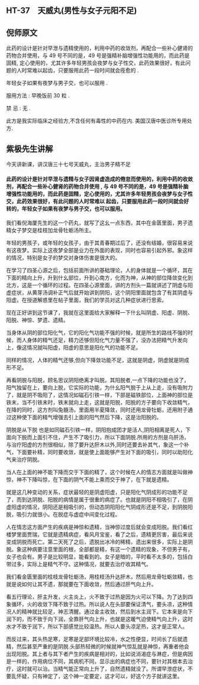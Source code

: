 ## HT-37　天威丸(男性与女子元阳不足)

## 倪师原文

此药的设计是针对早泄与遗精使用的，利用中药的收敛剂，再配合一些补心健肾的药物合并使用，与 49 号不同的是，49 号是强精补脑增强性功能用的，而此药是固精, 定心使用的，尤其许多年轻男孩会夜梦与女子性交，此药效果很好，有此问题的人时常难以起齿，只要服用此药一段时间就会痊愈的 .

年轻女子如果有夜梦与男子交，也可以服用 .

服用方法 : 早晚饭前 30 粒 .

禁 忌 : 无 .

此方是我实际临床之经验方,不含任何有毒性的中药在内. 美国汉唐中医诊所专用处方.

## 紫极先生讲解

今天讲新课，讲汉唐三十七号天威丸，主治男子精不足

#### 此药的设计是针对早泄与遗精与女子因肾虚造成的倦怠而使用的，利用中药的收敛剂，再配合一些补心健肾的药物合并使用 , 与 49 号不同的是，49 号是强精补脑增强性功能用的，而此药是固精，定心使用的，尤其许多年轻男孩会夜梦与女子性交，此药效果很好，有此问题的人时常难以 起齿，只要服用此药一段时间就会好转的，年轻女子如果有夜梦与男子交，也可以服用。

我们看倪海厦先生的这一个药丸，就写了这幺一点东西，其中在金匮里面，男子遗精女子梦交是桂枝加龙骨牡蛎汤所主。

年轻的男孩子，或年轻的女孩子，由于其青春期过后了，还没有结婚，很容易来说有这夜梦。实际上这夜梦全部是业力在外面的表现，同时也容易引起外邪。象这样的情况，特别是女子的梦交对身体伤害是很大的。

在学习了四圣心源之后，包括前面所讲的基础理论，人的身体就是一个循环，其在下面的精向上升，升到什幺部位，升到心南方，化而为神，从神的部位降敛变化到北方，这是一个循环的过程。在四圣心源里面，讲的方剂头一篇就讲述了阴虚与阳虚症状，从黄芽汤调补正气后就开始讲到阴阳，这个阴阳里面就包含了有其阴虚与阳虚。在授道解惑里在帖子里面，我们的学员对这几种症状进行思索。

现在正好讲到这节课了，我就在这里面给大家解释一下什幺叫阴虚、阳虚、阴脱、阳脱、神惊、梦遗、遗精。

当身体从阴的部位阳化气，它的阳化气功能不强的时候，就是所生的路线不强的时候，而人身体的精气还足，精力还够但阳化气力量不强了，没办法把精气升发向上，像这情况就叫阳虚，阳虚的意思是阳化气的功能不足。

同样的情况，人体的精气还够,但向下降敛功能不足，这就是阴虚，阴虚就是阴成形不足。

再看阴脱与阳脱，顾名思议阴阳绝离才叫脱。其阳脱者,一点下降的功能也没了，阳气独留在上，要向上脱，它实际的功能，为什幺阳气脱于上从上走，没有吸附力了，就是阴不吸阳了，这情况如磁石引铁一样，下部是磁铁部位，上面神的部位是铁末，当不引铁末时，铁末就向上走，这就是阳脱，阳脱的方子要向下收敛精气， 在降的同时，这方剂叫兔髓汤，里面用半夏降敛，同时还用龙骨牡蛎，还用附子通过这种使下面的精气增强去引上面的阳气然后下降，这是治阳脱的。

阴脱是从下脱 也是如同磁石引铁一样，阴阳抱成团才是活人,阴阳相离是死人，下面向下脱而上面引不住，产生不了吸引力，所以下面阴脱.所用的方剂是乌肝汤，与治疗阳虚的方剂很相似，除了要升达肝木以外,同时还要去补其气，象这一个补气，下面要补精，同时要收敛，就是使上面能够产生对下面的吸引，同时以助阳化气来治疗阴脱。

当人在上面的神不能下降而交于下面的精了，这个时候在人的情志方面就是叫做神惊，神不下降叫惊，在下面的阴气不能上乘而交于神了，在下就是遗精。

就是这几种变动的关系，症状最轻的是阴虚阳虚，只是阳化气阴成形的功能不足了，而到达阴脱、阳脱的病情是属于很重的病症了。也就是阴阳不相吸引了，在阴虚阳虚的情况，阴阳还是相吸引的，但动态阴阳阳化气阴成形还是不足，到阴脱阳脱，吸引力就很小。在脱症与虚症中间变化过程。

人在情志这方面产生的疾病是神惊和遗精，当神惊过度后就会变成阳脱。我们看红楼梦里面贾瑞，它就是遗精病症，看风月宝鉴，看了之后，遗精更厉害，最后来说变成阴脱而死亡。第二天死了之后，遗脱出冰冷的稀精，遗出来很多，实际上是阴脱。象这种病要注意里面的根，全部都是精，有这一个遗精的现象，不但男子有，女子也会有。男子是比较明显，能看到的。女子是暗的，平时看不太多的，包括白带过多，实际上是精气不守。这种情况，就要去治疗收其精气。

我们看金匮里面的桂枝龙骨牡蛎汤，用桂枝汤升达肝木，然后用龙骨牡蛎敛精，也就是说如何让其不遗，那就要在下面收敛，然后通过肝气向上升。

看五行理论，肝主升发，火主炎上，火不致于过热是因为火可以下降。为了达到四象循环，火的收敛下降不致于过热。所以说人在头部要保证清气，要头凉，这种情况人的精神就比较足，神志清醒。通过金主收敛，然后到水主润下。它本来是向下润下的，而不致于向下润，全靠肝气向上升，也就是这暖气迫使精气向上升，这时水才不致于润下，所以下部感觉比较温热。所以人要头凉足热，这才是正常人。

而反过来，其头热足寒，足寒是足部环境比较冷，水之性便显，时间长了后就遗精，然后甚至严重的是阴脱.头部热轻微的时候就神气惊乱就是神惊，再重者他会出现阳脱。其上者与其下者产生的疾病是相对的，比如说消渴症与淋症，但是病因是一样的，作用病位不同，其病机不同，显示出的病症也不同，要针对其根本去治疗，这时就可以治。当精气能正常向上升了，自然遗精就没了。所谓早泄症状，不要乱怀疑，只有神定了，这个神一定要定，这才可以，好这个方子就讲这里。
